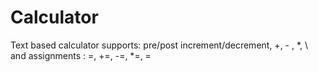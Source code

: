 # Calculator
Text based calculator 
supports: pre/post increment/decrement, +, - , *, \ and assignments : =, +=, -=, *=, \=
